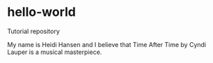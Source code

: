 # hello-world
Tutorial repository

My name is Heidi Hansen and I believe that Time After Time by Cyndi Lauper is a musical masterpiece.
